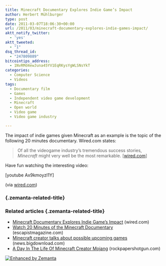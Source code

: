```yaml
---
title: Minecraft Documentary Explores Indie Game’s Impact
author: Herbert Mühlburger
type: post
date: 2011-03-07T18:06:30+00:00
url: /2011/03/minecraft-documentary-explores-indie-games-impact/
aktt_notify_twitter:
  - 'yes'
aktt_tweeted:
  - "1"
dsq_thread_id:
  - "247809889"
bitcointips_address:
  - 1NvRMd4ewJuna45YV1EqRKysYgWLSNsYkT
categories:
  - Computer Science
  - Videos
tags:
  - Documentary film
  - Games
  - Independent video game development
  - Minecraft
  - Open world
  - Video game
  - Video game industry

---
```

The impact of indie games given Minecraft as an example is the topic of the following 20 minutes documentary. Wired.com states:

> Of all the videogame industry’s tremendous success stories, <cite>Minecraft</cite> might very well be the most remarkable. [<a title="wired.com" href="http://www.wired.com/gamelife/2011/03/minecraft-documentary/" target="_blank">wired.com</a>]

Have fun watching the interesting video:

[youtube Ax9kmoyzl1Y]

(via <a title="Minecraft Documentary Wired" href="http://www.wired.com/gamelife/2011/03/minecraft-documentary/" target="_blank">wired.com</a>)

###  {.zemanta-related-title}

### Related articles {.zemanta-related-title}

<ul class="zemanta-article-ul">
  <li class="zemanta-article-ul-li">
    <a href="http://www.wired.com/gamelife/2011/03/minecraft-documentary/">Minecraft Documentary Explores Indie Game&#8217;s Impact</a> (wired.com)
  </li>
  <li class="zemanta-article-ul-li">
    <a href="http://www.escapistmagazine.com/news/view/108241-Watch-20-Minutes-of-the-Minecraft-Documentary">Watch 20 Minutes of the Minecraft Documentary</a> (escapistmagazine.com)
  </li>
  <li class="zemanta-article-ul-li">
    <a href="http://news.bigdownload.com/2011/03/07/minecraft-creator-talks-about-possible-upcoming-games/">Minecraft creator talks about possible upcoming games</a> (news.bigdownload.com)
  </li>
  <li class="zemanta-article-ul-li">
    <a href="http://www.rockpapershotgun.com/2011/03/07/a-day-in-the-life-of-minecraft-creator-mojang/">A Day In The Life Of Minecraft Creator Mojang</a> (rockpapershotgun.com)
  </li>
</ul>

<div class="zemanta-pixie">
  <a class="zemanta-pixie-a" title="Enhanced by Zemanta" href="http://www.zemanta.com/"><img class="zemanta-pixie-img" src="http://img.zemanta.com/zemified_e.png?x-id=4c087a90-1695-45a0-a8c9-64c0915e9f28" alt="Enhanced by Zemanta" /></a><span class="zem-script more-related pretty-attribution"></span>
</div>